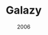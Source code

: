 ---
title: Galazy
_img: galazy.jpg
size: 13 x 13 inches, Framed
medium: Ink on 140-pound Watercolor Paper
date: 2006
_render: false
---